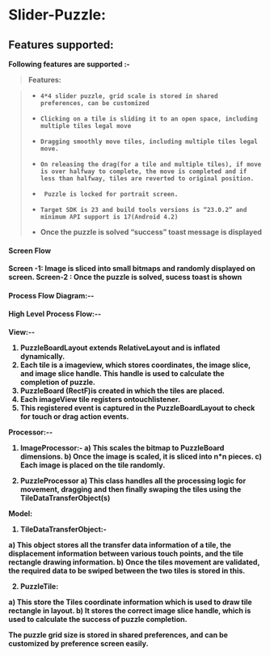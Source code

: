 <b>Slider-Puzzle:
===================



Features supported:
-------------

Following features are supported :-
> **Features:**

> - 	4*4 slider puzzle, grid scale is stored in shared preferences, can be customized
> - 	Clicking on a tile is sliding it to an open space, including multiple tiles legal move
> - 	Dragging smoothly move tiles, including multiple tiles legal move.
> - 	On releasing the drag(for a tile and multiple tiles), if move is over halfway to complete, the move is completed and if less than halfway, tiles are reverted to original position.
> - 	 Puzzle is locked for portrait screen. 
> - 	Target SDK is 23 and build tools versions is “23.0.2” and minimum API support is 17(Android 4.2)
> - Once the puzzle is solved “success” toast message is displayed

#### <b class="icon-file"></i> Screen Flow

Screen -1: Image is sliced into small bitmaps and randomly displayed on screen.
Screen-2 : Once the puzzle is solved, sucess toast is shown

#### <b class="icon-folder-open"></i> Process Flow Diagram:--



#### <b class="icon-pencil"></i> High Level Process Flow:--

<b>View:--

1.	PuzzleBoardLayout extends RelativeLayout and is inflated dynamically.
2.	Each tile is a imageview, which stores coordinates, the image slice, and image slice handle. This handle is used to calculate the completion of puzzle.
3.	PuzzleBoard (RectF)is created in which the tiles are placed.
4.	Each imageView tile registers ontouchlistener.
5.	This registered event is captured in the PuzzleBoardLayout to check for touch or drag action events.

<b>Processor:--

1.	ImageProcessor:- 
a)	This scales the bitmap to PuzzleBoard dimensions.
b)	Once the image is scaled, it is sliced into n*n pieces.
c)	Each image is placed on the tile randomly.

2.	PuzzleProcessor
a)	This class handles all the processing logic for movement, dragging and then finally swaping the tiles using the TileDataTransferObject(s)

<b>Model:

1.	TileDataTransferObject:-

a)	This object stores all the transfer data information of a tile, the displacement information between various touch points, and the tile rectangle drawing information.
b)	 Once the tiles movement are validated, the required data to be swiped between the two tiles is stored in this.

2.	PuzzleTile:

a)	This store the Tiles coordinate information which is used to draw tile rectangle in layout.
b)	It stores the correct image slice handle, which is used to calculate the success of puzzle completion.

The puzzle grid size is stored in shared preferences, and can be customized by preference screen easily.


